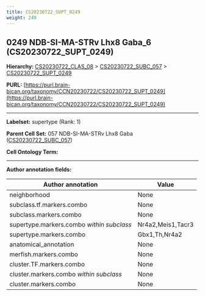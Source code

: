 ```yaml
---
title: CS20230722_SUPT_0249
weight: 249
---
```

## 0249 NDB-SI-MA-STRv Lhx8 Gaba_6 (CS20230722_SUPT_0249)
<b>Hierarchy: </b>
[CS20230722_CLAS_08](../CS20230722_CLAS_08) >
[CS20230722_SUBC_057](../CS20230722_SUBC_057) >
[CS20230722_SUPT_0249](../CS20230722_SUPT_0249)

**PURL:** [https://purl.brain-bican.org/taxonomy/CCN20230722/CS20230722_SUPT_0249](https://purl.brain-bican.org/taxonomy/CCN20230722/CS20230722_SUPT_0249)

---


**Labelset:** supertype (Rank: 1)

**Parent Cell Set:** 057 NDB-SI-MA-STRv Lhx8 Gaba ([CS20230722_SUBC_057](../CS20230722_SUBC_057))



**Cell Ontology Term:** 

[MARKER GENES.]: #


---

[TRANSFERRED ANNOTATIONS.]: #


[AUTHOR ANNOTATION FIELDS.]: #


**Author annotation fields:**

| Author annotation | Value |
|-------------------|-------|
|neighborhood|None|
|subclass.tf.markers.combo|None|
|subclass.markers.combo|None|
|supertype.markers.combo _within subclass_|Nr4a2,Meis1,Tacr3|
|supertype.markers.combo|Gbx1,Th,Nr4a2|
|anatomical_annotation|None|
|merfish.markers.combo|None|
|cluster.TF.markers.combo|None|
|cluster.markers.combo _within subclass_|None|
|cluster.markers.combo|None|
